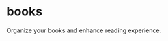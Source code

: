 # books
Organize your books and enhance reading experience.
<p float='left>
  <img src="https://github.com/DjordjeMancic97/books/blob/main/assets/screenshots/Screenshot_20210512_165748_com.example.books.jpg" width="200" height="400">
  <img src="https://github.com/DjordjeMancic97/books/blob/main/assets/screenshots/Screenshot_20210512_170411_com.example.books.jpg" width="200" height="400">
  <img src="https://github.com/DjordjeMancic97/books/blob/main/assets/screenshots/Screenshot_20210512_170436_com.example.books.jpg" width="200" height="400">
  <img src="https://github.com/DjordjeMancic97/books/blob/main/assets/screenshots/Screenshot_20210512_170453_com.example.books.jpg" width="200" height="400">
  <img src="https://github.com/DjordjeMancic97/books/blob/main/assets/screenshots/Screenshot_20210512_170500_com.example.books.jpg" width="200" height="400">
</p>
